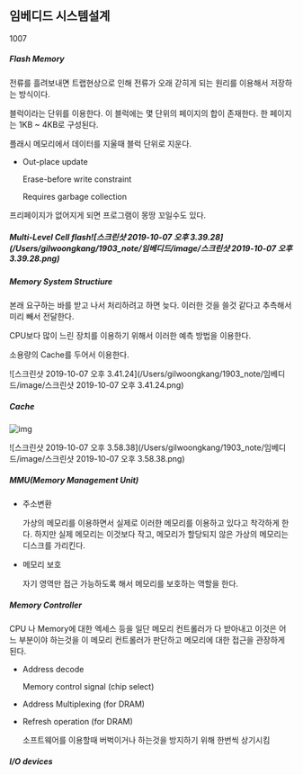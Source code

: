 ## 임베디드 시스템설계

1007

##### Flash Memory

전류를 흘려보내면 트랩현상으로 인해 전류가 오래 갇히게 되는 원리를 이용해서 저장하는 방식이다.  

블럭이라는 단위를 이용한다. 이 블럭에는 몇 단위의 페이지의 합이 존재한다. 한 페이지는 1KB ~ 4KB로 구성된다. 

플래시 메모리에서 데이터를 지울때 블럭 단위로 지운다.

- Out-place update

  Erase-before write constraint

  Requires garbage collection

프리페이지가 없어지게 되면 프로그램이 몽땅 꼬일수도 있다. 

##### Multi-Level Cell flash![스크린샷 2019-10-07 오후 3.39.28](/Users/gilwoongkang/1903_note/임베디드/image/스크린샷 2019-10-07 오후 3.39.28.png)

##### Memory System Structiure

본래 요구하는 바를 받고 나서 처리하려고 하면 늦다. 이러한 것을 쓸것 같다고 추측해서 미리 빼서 전달한다. 

CPU보다 많이 느린 장치를 이용하기 위해서 이러한 예측 방법을 이용한다. 

소용량의 Cache를 두어서 이용한다.

![스크린샷 2019-10-07 오후 3.41.24](/Users/gilwoongkang/1903_note/임베디드/image/스크린샷 2019-10-07 오후 3.41.24.png)

##### Cache


![img](https://uc0546dbe34d7f50157f5fcb6b01.previews.dropboxusercontent.com/p/pdf_img/AAkppT45xjhVbE8HCRm3dMbkGlghm4YxpdZe2qQKRU8_6E-W-0iitI6ElP90UOhuvtKpQFrP9iGWykRMmbWb51uvNhq9f_AGdtOo_UnaacoIbiN81zlIO-Gd_ja320Nk72LggEEpqwmsd9D9udATMV1-TAVzWLOJphNGiTjyeU-TBvd7ywnvuGuBgXDhFLY4FCBocds0wi6mXJ9b1k6MTcCqt4W8G7RH8BX7CtDfi1ydli-_YWFpT2YYU5RFOk0ex_9UyL3eDwRfZnW5SFYJ_YKFQ6iKUmXixI7e_UZgHbHcH-UDIgK7P81iD4g3r2Sj3ov-o7PWWiV9x-Vt_fyTXQJI9GwIipokR7UKLNC0E-eokRyXfVFHqdl6XChH4FIsxEc7ppHJ_nXqg9hGjgWNTU-9Fnwp1Oiq_8p4or9gix6LWeTWMof62Z7XedNGXN0GfjUZQdi5Ir8DheROOmJl-SzH8SdbKFQMCoc13fDZ5CDanzxVeBIq0_Y2M56nrIXGROie7QEb-jGeglmbqEptUfDELPRK8-fEjmSg_tJ5OkBINXS9JZQy3NgH7F_EWo1UJkQ/p.png?page=14&scale_percent=0)



![스크린샷 2019-10-07 오후 3.58.38](/Users/gilwoongkang/1903_note/임베디드/image/스크린샷 2019-10-07 오후 3.58.38.png)

##### MMU(Memory Management Unit)

- 주소변환

  가상의 메모리를 이용하면서 실제로 이러한 메모리를 이용하고 있다고 착각하게 한다. 하지만 실제 메모리는 이것보다 작고, 메모리가 할당되지 않은 가상의 메모리는 디스크를 가리킨다. 

- 메모리 보호

  자기 영역만 접근 가능하도록 해서 메모리를 보호하는 역할을 한다.

##### Memory Controller

CPU 나 Memory에 대한 엑세스 등을 일단 메모리 컨트롤러가 다 받아내고 이것은 어느 부분이야 하는것을 이 메모리 컨트롤러가 판단하고 메모리에 대한 접근을 관장하게 된다. 

- Address decode

  Memory control signal (chip select)

- Address Multiplexing (for DRAM)

- Refresh operation (for DRAM)

  소프트웨어를 이용할때 버벅이거나 하는것을 방지하기 위해 한번씩 상기시킴

##### I/O devices